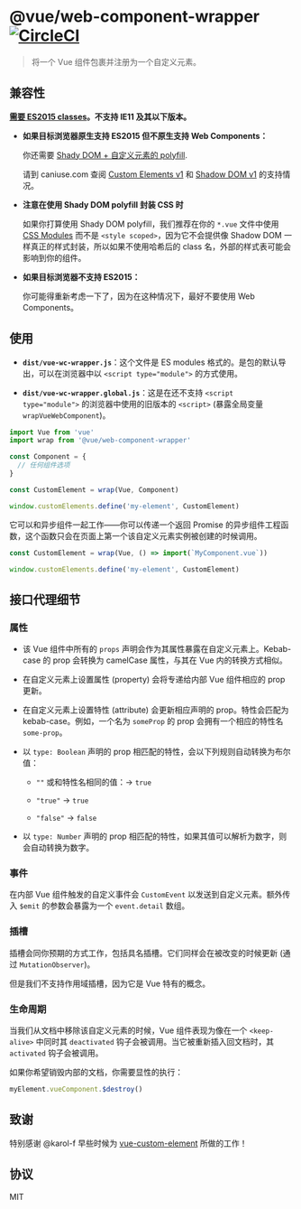 # @vue/web-component-wrapper [![CircleCI](https://circleci.com/gh/vuejs/vue-web-component-wrapper.svg?style=shield)](https://circleci.com/gh/vuejs/vue-web-component-wrapper)

> 将一个 Vue 组件包裹并注册为一个自定义元素。

## 兼容性

**[需要 ES2015 classes](https://caniuse.com/es6-class)。不支持 IE11 及其以下版本。**

- **如果目标浏览器原生支持 ES2015 但不原生支持 Web Components：**

  你还需要 [Shady DOM + 自定义元素的 polyfill](https://github.com/webcomponents/webcomponentsjs/blob/master/webcomponents-sd-ce.js).

  请到 caniuse.com 查阅 [Custom Elements v1](https://caniuse.com/#feat=custom-elementsv1) 和 [Shadow DOM v1](https://caniuse.com/#feat=shadowdomv1) 的支持情况。

- **注意在使用 Shady DOM polyfill 封装 CSS 时**

  如果你打算使用 Shady DOM polyfill，我们推荐在你的 `*.vue` 文件中使用 [CSS Modules](https://vue-loader.vuejs.org/en/features/css-modules.html) 而不是 `<style scoped>`，因为它不会提供像 Shadow DOM 一样真正的样式封装，所以如果不使用哈希后的 class 名，外部的样式表可能会影响到你的组件。

- **如果目标浏览器不支持 ES2015：**

  你可能得重新考虑一下了，因为在这种情况下，最好不要使用 Web Components。

## 使用

- **`dist/vue-wc-wrapper.js`**：这个文件是 ES modules 格式的。是包的默认导出，可以在浏览器中以 `<script type="module">` 的方式使用。

- **`dist/vue-wc-wrapper.global.js`**：这是在还不支持 `<script type="module">` 的浏览器中使用的旧版本的 `<script>` (暴露全局变量 `wrapVueWebComponent`)。

``` js
import Vue from 'vue'
import wrap from '@vue/web-component-wrapper'

const Component = {
  // 任何组件选项
}

const CustomElement = wrap(Vue, Component)

window.customElements.define('my-element', CustomElement)
```

它可以和异步组件一起工作——你可以传递一个返回 Promise 的异步组件工程函数，这个函数只会在页面上第一个该自定义元素实例被创建的时候调用。

``` js
const CustomElement = wrap(Vue, () => import(`MyComponent.vue`))

window.customElements.define('my-element', CustomElement)
```

## 接口代理细节

### 属性

- 该 Vue 组件中所有的 `props` 声明会作为其属性暴露在自定义元素上。Kebab-case 的 prop 会转换为 camelCase 属性，与其在 Vue 内的转换方式相似。

- 在自定义元素上设置属性 (property) 会将专递给内部 Vue 组件相应的 prop 更新。

- 在自定义元素上设置特性 (attribute) 会更新相应声明的 prop。特性会匹配为 kebab-case。例如，一个名为 `someProp` 的 prop 会拥有一个相应的特性名 `some-prop`。

- 以 `type: Boolean` 声明的 prop 相匹配的特性，会以下列规则自动转换为布尔值：

  - `""` 或和特性名相同的值：-> `true`

  - `"true"` -> `true`

  - `"false"` -> `false`

- 以 `type: Number` 声明的 prop 相匹配的特性，如果其值可以解析为数字，则会自动转换为数字。

### 事件

在内部 Vue 组件触发的自定义事件会 `CustomEvent` 以发送到自定义元素。额外传入 `$emit` 的参数会暴露为一个 `event.detail` 数组。

### 插槽

插槽会同你预期的方式工作，包括具名插槽。它们同样会在被改变的时候更新 (通过 `MutationObserver`)。

但是我们不支持作用域插槽，因为它是 Vue 特有的概念。

### 生命周期

当我们从文档中移除该自定义元素的时候，Vue 组件表现为像在一个 `<keep-alive>` 中同时其 `deactivated` 钩子会被调用。当它被重新插入回文档时，其 `activated` 钩子会被调用。

如果你希望销毁内部的文档，你需要显性的执行：

``` js
myElement.vueComponent.$destroy()
```

## 致谢

特别感谢 @karol-f 早些时候为 [vue-custom-element](https://github.com/karol-f/vue-custom-element) 所做的工作！

## 协议

MIT
